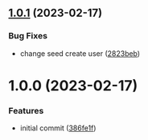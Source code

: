 ## [1.0.1](https://github.com/revoitec/spotchat_backend/compare/v1.0.0...v1.0.1) (2023-02-17)


### Bug Fixes

* change seed create user ([2823beb](https://github.com/revoitec/spotchat_backend/commit/2823bebdec8980375c3a5f615f8bd67ccea2974b))

# 1.0.0 (2023-02-17)


### Features

* initial commit ([386fe1f](https://github.com/revoitec/spotchat_backend/commit/386fe1fffd9f91a7cce7c75003e6aff817353185))
